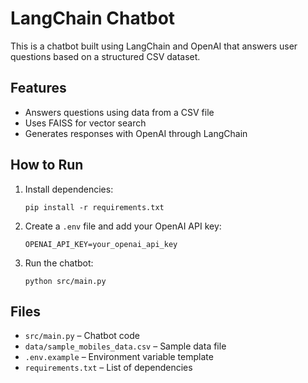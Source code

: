 # LangChain Chatbot

This is a chatbot built using LangChain and OpenAI that answers user questions based on a structured CSV dataset.

## Features
- Answers questions using data from a CSV file
- Uses FAISS for vector search
- Generates responses with OpenAI through LangChain

## How to Run

1. Install dependencies:
   ```
   pip install -r requirements.txt
   ```

2. Create a `.env` file and add your OpenAI API key:
   ```
   OPENAI_API_KEY=your_openai_api_key
   ```

3. Run the chatbot:
   ```
   python src/main.py
   ```

## Files
- `src/main.py` – Chatbot code
- `data/sample_mobiles_data.csv` – Sample data file
- `.env.example` – Environment variable template
- `requirements.txt` – List of dependencies

